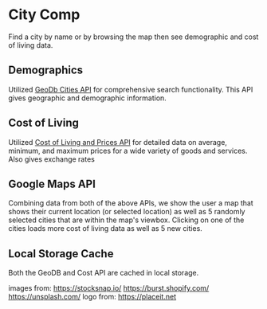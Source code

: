 # City Comp

Find a city by name or by browsing the map then see demographic and cost of living data.

## Demographics
Utilized [GeoDb Cities API](https://rapidapi.com/wirefreethought/api/geodb-cities/) for comprehensive search functionality. This API gives geographic and demographic information.

## Cost of Living
Utilized [Cost of Living and Prices API](https://rapidapi.com/traveltables/api/cost-of-living-and-prices/) for detailed data on average, minimum, and maximum prices for a wide variety of goods and services. Also gives exchange rates

## Google Maps API
Combining data from both of the above APIs, we show the user a map that shows their current location (or selected location) as well as 5 randomly selected cities that are within the map's viewbox. Clicking on one of the cities loads more cost of living data as well as 5 new cities.

## Local Storage Cache
Both the GeoDB and Cost API are cached in local storage.


images from:
https://stocksnap.io/
https://burst.shopify.com/
https://unsplash.com/
logo from:
https://placeit.net
